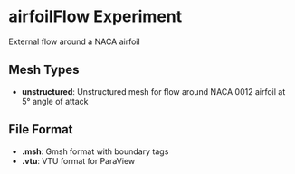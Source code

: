 # airfoilFlow Experiment

External flow around a NACA airfoil

## Mesh Types

- **unstructured**: Unstructured mesh for flow around NACA 0012 airfoil at 5° angle of attack

## File Format
- **.msh**: Gmsh format with boundary tags
- **.vtu**: VTU format for ParaView
